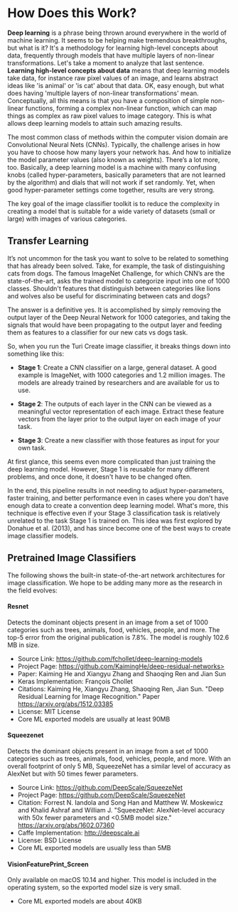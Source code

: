 # How Does this Work?

**Deep learning** is a phrase being thrown around everywhere in the
world of machine learning. It seems to be helping make tremendous
breakthroughs, but what is it? It's a methodology for learning
high-level concepts about data, frequently through models that have
multiple layers of non-linear transformations.  Let's take a moment to
analyze that last sentence. **Learning high-level concepts about data**
means that deep learning models take data, for instance raw pixel values
of an image, and learns abstract ideas like 'is animal' or 'is cat'
about that data.  OK, easy enough, but what does having 'multiple layers
of non-linear transformations' mean.  Conceptually, all this means is
that you have a composition of simple non-linear functions, forming a
complex non-linear function, which can map things as complex as raw
pixel values to image category. This is what allows deep learning models
to attain such amazing results.

The most common class of methods within the computer vision domain are
Convolutional Neural Nets (CNNs). Typically, the challenge arises in how
you have to choose how many layers your network has. And how to
initialize the model parameter values (also known as weights).  There’s
a lot more, too.  Basically, a deep learning model is a machine with
many confusing knobs (called hyper-parameters, basically parameters that
are not learned by the algorithm) and dials that will not work if set
randomly. Yet, when good hyper-parameter settings come together, results
are very strong.

The key goal of the image classifier toolkit is to reduce the complexity
in creating a model that is suitable for a wide variety of datasets
(small or large) with images of various categories.

## Transfer Learning

It’s not uncommon for the task you want to solve to be related to
something that has already been solved. Take, for example, the task of
distinguishing cats from dogs. The famous ImageNet Challenge, for which
CNN’s are the state-of-the-art, asks the trained model to categorize
input into one of 1000 classes. Shouldn't features that distinguish
between categories like lions and wolves also be useful for
discriminating between cats and dogs?

The answer is a definitive yes. It is accomplished by simply removing
the output layer of the Deep Neural Network for 1000 categories, and
taking the signals that would have been propagating to the output layer
and feeding them as features to a classifier for our new cats vs dogs
task.

So, when you run the Turi Create image classifier, it breaks things down
into something like this:

* **Stage 1**: Create a CNN classifier on a large, general dataset. A
  good example is ImageNet, with 1000 categories and 1.2 million images.
The models are already trained by researchers and are available for us
to use.

* **Stage 2**: The outputs of each layer in the CNN can be viewed as a
  meaningful vector representation of each image. Extract these feature
vectors from the layer prior to the output layer on each image of your
task.

* **Stage 3**: Create a new classifier with those features as input for
  your own task.

At first glance, this seems even more complicated than just training the
deep learning model. However, Stage 1 is reusable for many different
problems, and once done, it doesn't have to be changed often.

In the end, this pipeline results in not needing to adjust
hyper-parameters, faster training, and better performance even in cases
where you don't have enough data to create a convention deep learning
model. What's more, this technique is effective even if your Stage 3
classification task is relatively unrelated to the task Stage 1 is
trained on. This idea was first explored by Donahue et al. (2013), and
has since become one of the best ways to create image classifier models.

## Pretrained Image Classifiers

The following shows the built-in state-of-the-art network architectures
for image classification. We hope to be adding many more as the research
in the field evolves:


#### Resnet

Detects the dominant objects present in an image from a set of 1000
categories such as trees, animals, food, vehicles, people, and more.
The top-5 error from the original publication is 7.8%. The model is
roughly 102.6 MB in size.

* Source Link: <https://github.com/fchollet/deep-learning-models>
* Project Page: https://github.com/KaimingHe/deep-residual-networks>
* Paper: Kaiming He and Xiangyu Zhang and Shaoqing Ren and Jian Sun
* Keras Implementation: François Chollet
* Citations: Kaiming He, Xiangyu Zhang, Shaoqing Ren, Jian Sun. "Deep Residual Learning for Image Recognition." Paper <https://arxiv.org/abs/1512.03385>
* License: MIT License
* Core ML exported models are usually at least 90MB

#### Squeezenet

Detects the dominant objects present in an image from a set of 1000
categories such as trees, animals, food, vehicles, people, and more.
With an overall footprint of only 5 MB, SqueezeNet has a similar level
of accuracy as AlexNet but with 50 times fewer parameters.

* Source Link: https://github.com/DeepScale/SqueezeNet
* Project Page: https://github.com/DeepScale/SqueezeNet
* Citation: Forrest N. Iandola and Song Han and Matthew W. Moskewicz and
  Khalid Ashraf and William J. "SqueezeNet: AlexNet-level accuracy with
50x fewer parameters and <0.5MB model size."
<https://arxiv.org/abs/1602.07360>
* Caffe Implementation: http://deepscale.ai
* License: BSD License
* Core ML exported models are usually less than 5MB

#### VisionFeaturePrint_Screen

Only available on macOS 10.14 and higher. This model is included in the
operating system, so the exported model size is very small.

* Core ML exported models are about 40KB
